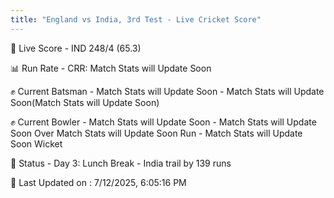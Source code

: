 ```yaml
---
title: "England vs India, 3rd Test - Live Cricket Score"
---
```


🔴 Live Score - IND 248/4 (65.3)  

📊 Run Rate - CRR: Match Stats will Update Soon  

✊ Current Batsman - Match Stats will Update Soon - Match Stats will Update Soon(Match Stats will Update Soon)  

✊ Current Bowler - Match Stats will Update Soon - Match Stats will Update Soon Over Match Stats will Update Soon Run - Match Stats will Update Soon Wicket  

📑 Status - Day 3: Lunch Break - India trail by 139 runs

📝 Last Updated on : 7/12/2025, 6:05:16 PM  

